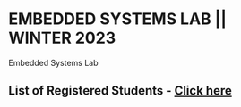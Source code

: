 # EMBEDDED SYSTEMS LAB || WINTER 2023
Embedded Systems Lab

## List of Registered Students - [Click here](https://docs.google.com/document/d/1gaDFOd5UALb1ghLpEJKqt02XdGxtxRW0/edit?usp=sharing&ouid=116384381532910939364&rtpof=true&sd=true)
